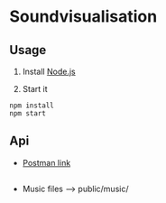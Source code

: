 # Soundvisualisation

## Usage
1. Install [Node.js](https://nodejs.org/en/download/)

2. Start it
```
npm install
npm start
```

## Api
+ [Postman link](https://documenter.getpostman.com/view/14220165/TWDXnGZs)

## 
+ Music files --> public/music/
